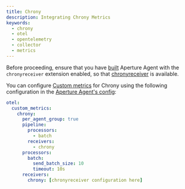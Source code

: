 ```yaml
---
title: Chrony
description: Integrating Chrony Metrics
keywords:
  - chrony
  - otel
  - opentelemetry
  - collector
  - metrics
---
```


Before proceeding, ensure that you have [built][build] Aperture Agent with the
`chronyreceiver` extension enabled, so that [chronyreceiver][receiver] is
available.

You can configure [Custom metrics][custom-metrics] for Chrony using the
following configuration in the [Aperture Agent's config][agent-config]:

```yaml
otel:
  custom_metrics:
    chrony:
      per_agent_group: true
      pipeline:
        processors:
          - batch
        receivers:
          - chrony
      processors:
        batch:
          send_batch_size: 10
          timeout: 10s
      receivers:
        chrony: [chronyreceiver configuration here]
```

[build]: /reference/aperturectl/build/agent/agent.md
[receiver]:
  https://github.com/open-telemetry/opentelemetry-collector-contrib/tree/main/receiver/chronyreceiver
[custom-metrics]: /reference/configuration/agent.md#custom-metrics-config
[agent-config]: /reference/configuration/agent.md#agent-o-t-e-l-config
